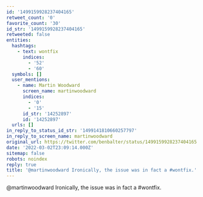 ```yaml
---
id: '1499159928237404165'
retweet_count: '0'
favorite_count: '30'
id_str: '1499159928237404165'
retweeted: false
entities:
  hashtags:
    - text: wontfix
      indices:
        - '52'
        - '60'
  symbols: []
  user_mentions:
    - name: Martin Woodward
      screen_name: martinwoodward
      indices:
        - '0'
        - '15'
      id_str: '14252897'
      id: '14252897'
  urls: []
in_reply_to_status_id_str: '1499141810660257797'
in_reply_to_screen_name: martinwoodward
original_url: https://twitter.com/benbalter/status/1499159928237404165
date: '2022-03-02T23:09:14.000Z'
sitemap: false
robots: noindex
reply: true
title: '@martinwoodward Ironically, the issue was in fact a #wontfix.'
---
```


@martinwoodward Ironically, the issue was in fact a #wontfix.